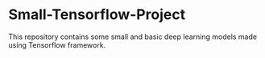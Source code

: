 # Small-Tensorflow-Project

This repository contains some small and basic deep learning models made using Tensorflow framework.